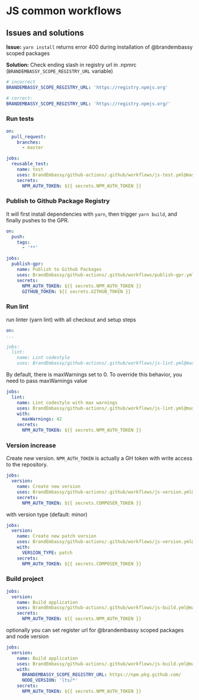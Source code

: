 # JS common workflows

## Issues and solutions

**Issue:** `yarn install` returns error 400 during installation of @brandembassy scoped packages

**Solution:** Check ending slash in registry url in .npmrc (`BRANDEMBASSY_SCOPE_REGISTRY_URL` variable)
 ```yaml
# incorrect
BRANDEMBASSY_SCOPE_REGISTRY_URL: 'https://registry.npmjs.org'

# correct:
BRANDEMBASSY_SCOPE_REGISTRY_URL: 'https://registry.npmjs.org/'
```
### Run tests

```yaml
on:
  pull_request:
    branches:
      - master

jobs:
  reusable_test:
    name: test
    uses: BrandEmbassy/github-actions/.github/workflows/js-test.yml@master
    secrets:
      NPM_AUTH_TOKEN: ${{ secrets.NPM_AUTH_TOKEN }}
```

### Publish to Github Package Registry

It will first install dependencies with `yarn`, then trigger `yarn build`, and finally pushes to the GPR.

```yaml
on:
  push:
    tags:
      - '**'

jobs:
  publish-gpr:
    name: Publish to Github Packages
    uses: BrandEmbassy/github-actions/.github/workflows/publish-gpr.yml@master
    secrets:
      NPM_AUTH_TOKEN: ${{ secrets.NPM_AUTH_TOKEN }}
      GITHUB_TOKEN: ${{ secrets.GITHUB_TOKEN }}
```

### Run lint
run linter (yarn lint) with all checkout and setup steps
```yaml
on:
...

jobs:
  lint:
    name: Lint codestyle
    uses: BrandEmbassy/github-actions/.github/workflows/js-lint.yml@master
```

By default, there is maxWarnings set to 0. To override this behavior, you need to pass maxWarnings value

```yaml
jobs:
  lint:
    name: Lint codestyle with max warnings
    uses: BrandEmbassy/github-actions/.github/workflows/js-lint.yml@master
    with:
      maxWarnings: 42
    secrets:
      NPM_AUTH_TOKEN: ${{ secrets.NPM_AUTH_TOKEN }}
```

### Version increase

Create new version. `NPM_AUTH_TOKEN` is actually a GH token with write access to the repository.

```yaml
jobs:
  version:
    name: Create new version
    uses: BrandEmbassy/github-actions/.github/workflows/js-version.yml@master
    secrets:
      NPM_AUTH_TOKEN: ${{ secrets.COMPOSER_TOKEN }}
```
with version type (default: minor)

```yaml
jobs:
  version:
    name: Create new patch version
    uses: BrandEmbassy/github-actions/.github/workflows/js-version.yml@master
    with:
      VERSION_TYPE: patch
    secrets:
      NPM_AUTH_TOKEN: ${{ secrets.COMPOSER_TOKEN }}
```

### Build project

```yaml
jobs:
  version:
    name: Build application
    uses: BrandEmbassy/github-actions/.github/workflows/js-build.yml@master
    secrets:
      NPM_AUTH_TOKEN: ${{ secrets.NPM_AUTH_TOKEN }}
```
optionally you can set register url for @brandembassy scoped packages and node version

```yaml
jobs:
  version:
    name: Build application
    uses: BrandEmbassy/github-actions/.github/workflows/js-build.yml@master
    with:
      BRANDEMBASSY_SCOPE_REGISTRY_URL: https://npm.pkg.github.com/
      NODE_VERSION: 'lts/*'
    secrets:
      NPM_AUTH_TOKEN: ${{ secrets.NPM_AUTH_TOKEN }}
```
